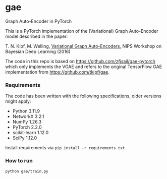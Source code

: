 # gae
Graph Auto-Encoder in PyTorch

This is a PyTorch implementation of the (Variational) Graph Auto-Encoder model described in the paper:
 
T. N. Kipf, M. Welling, [Variational Graph Auto-Encoders](https://arxiv.org/abs/1611.07308), NIPS Workshop on Bayesian Deep Learning (2016)

The code in this repo is based on https://github.com/zfjsail/gae-pytorch which only implements the VGAE
and refers to the original TensorFlow GAE implementation from https://github.com/tkipf/gae.

### Requirements
The code has been written with the following specifications, older versions might apply:
- Python 3.11.9
- NetworkX 3.2.1
- NumPy 1.26.3
- PyTorch 2.2.0
- scikit-learn 1.12.0
- SciPy 1.12.0

Install requirements via ```pip install -r requirements.txt``` 

### How to run
```bash
python gae/train.py
```
